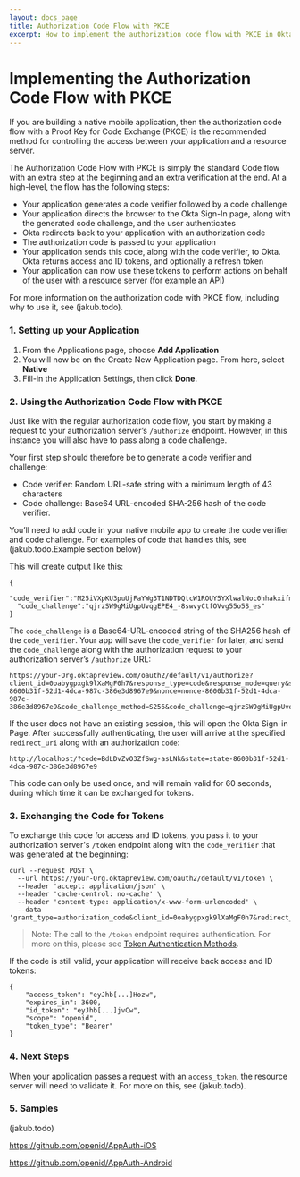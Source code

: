 ```yaml
---
layout: docs_page
title: Authorization Code Flow with PKCE
excerpt: How to implement the authorization code flow with PKCE in Okta
---
```


# Implementing the Authorization Code Flow with PKCE

If you are building a native mobile application, then the authorization code flow with a Proof Key for Code Exchange (PKCE) is the recommended method for controlling the access between your application and a resource server. 

The Authorization Code Flow with PKCE is simply the standard Code flow with an extra step at the beginning and an extra verification at the end. At a high-level, the flow has the following steps:

- Your application generates a code verifier followed by a code challenge
- Your application directs the browser to the Okta Sign-In page, along with the generated code challenge, and the user authenticates
- Okta redirects back to your application with an authorization code
- The authorization code is passed to your application
- Your application sends this code, along with the code verifier, to Okta. Okta returns access and ID tokens, and optionally a refresh token
- Your application can now use these tokens to perform actions on behalf of the user with a resource server (for example an API)

For more information on the authorization code with PKCE flow, including why to use it, see (jakub.todo).

### 1. Setting up your Application

1. From the Applications page, choose **Add Application**
2. You will now be on the Create New Application page. From here, select **Native**
3. Fill-in the Application Settings, then click **Done**.

### 2. Using the Authorization Code Flow with PKCE

Just like with the regular authorization code flow, you start by making a request to your authorization server’s `/authorize` endpoint. However, in this instance you will also have to pass along a code challenge.

Your first step should therefore be to generate a code verifier and challenge:
 
* Code verifier: Random URL-safe string with a minimum length of 43 characters
* Code challenge: Base64 URL-encoded SHA-256 hash of the code verifier.

You’ll need to add code in your native mobile app to create the code verifier and code challenge. For examples of code that handles this, see (jakub.todo.Example section below)

This will create output like this:

```
{
  "code_verifier":"M25iVXpKU3puUjFaYWg3T1NDTDQtcW1ROUY5YXlwalNoc0hhakxifmZHag",
  "code_challenge":"qjrzSW9gMiUgpUvqgEPE4_-8swvyCtfOVvg55o5S_es"
}
```

The `code_challenge` is a Base64-URL-encoded string of the SHA256 hash of the `code_verifier`. Your app will save the `code_verifier` for later, and send the `code_challenge` along with the authorization request to your authorization server’s `/authorize` URL:

```
https://your-Org.oktapreview.com/oauth2/default/v1/authorize?client_id=0oabygpxgk9lXaMgF0h7&response_type=code&response_mode=query&scope=openid&redirect_uri=http%3A%2F%2Flocalhost&state=state-8600b31f-52d1-4dca-987c-386e3d8967e9&nonce=nonce-8600b31f-52d1-4dca-987c-386e3d8967e9&code_challenge_method=S256&code_challenge=qjrzSW9gMiUgpUvqgEPE4_-8swvyCtfOVvg55o5S_es
```

If the user does not have an existing session, this will open the Okta Sign-in Page. After successfully authenticating, the user will arrive at the specified `redirect_uri` along with an authorization `code`:

```
http://localhost/?code=BdLDvZvO3ZfSwg-asLNk&state=state-8600b31f-52d1-4dca-987c-386e3d8967e9
```

This code can only be used once, and will remain valid for 60 seconds, during which time it can be exchanged for tokens.

### 3. Exchanging the Code for Tokens

To exchange this code for access and ID tokens, you pass it to your authorization server's `/token` endpoint along with the `code_verifier` that was generated at the beginning:

```
curl --request POST \
  --url https://your-Org.oktapreview.com/oauth2/default/v1/token \
  --header 'accept: application/json' \
  --header 'cache-control: no-cache' \
  --header 'content-type: application/x-www-form-urlencoded' \
  --data 'grant_type=authorization_code&client_id=0oabygpxgk9lXaMgF0h7&redirect_uri=http%3A%2F%2Flocalhost&code=CKA9Utz2GkWlsrmnqehz&code_verifier=M25iVXpKU3puUjFaYWg3T1NDTDQtcW1ROUY5YXlwalNoc0hhakxifmZHag'
```

> Note: The call to the `/token` endpoint requires authentication. For more on this, please see [Token Authentication Methods](https://developer.okta.com/docs/api/resources/oauth2.html#token-authentication-methods).

If the code is still valid, your application will receive back access and ID tokens:

```
{
    "access_token": "eyJhb[...]Hozw",
    "expires_in": 3600,
    "id_token": "eyJhb[...]jvCw",
    "scope": "openid",
    "token_type": "Bearer"
}
```

### 4. Next Steps

When your application passes a request with an `access_token`, the resource server will need to validate it. For more on this, see (jakub.todo).

### 5. Samples

(jakub.todo)

<https://github.com/openid/AppAuth-iOS>

<https://github.com/openid/AppAuth-Android>